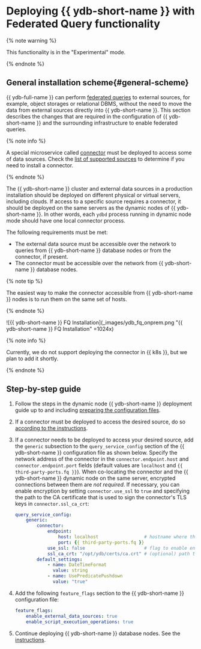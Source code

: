 # Deploying {{ ydb-short-name }} with Federated Query functionality

{% note warning %}

This functionality is in the "Experimental" mode.

{% endnote %}

## General installation scheme{#general-scheme}

{{ ydb-full-name }} can perform [federated queries](../../../concepts/federated_query/index.md) to external sources, for example, object storages or relational DBMS, without the need to move the data from external sources directly into {{ ydb-short-name }}. This section describes the changes that are required in the configuration of {{ ydb-short-name }} and the surrounding infrastructure to enable federated queries.

{% note info %}

A special microservice called [connector](../../../concepts/federated_query/architecture.md#connectors) must be deployed to access some of data sources. Check the [list of supported sources](../../../concepts/federated_query/architecture.md#supported-datasources) to determine if you need to install a connector.

{% endnote %}

The {{ ydb-short-name }} cluster and external data sources in a production installation should be deployed on different physical or virtual servers, including clouds. If access to a specific source requires a connector, it should be deployed on the same servers as the dynamic nodes of {{ ydb-short-name }}. In other words, each `ydbd` process running in dynamic node mode should have one local connector process.

The following requirements must be met:

* The external data source must be accessible over the network to queries from {{ ydb-short-name }} database nodes or from the connector, if present.
* The connector must be accessible over the network from {{ ydb-short-name }} database nodes.

 {% note tip %}

 The easiest way to make the connector accessible from {{ ydb-short-name }} nodes is to run them on the same set of hosts.

 {% endnote %}

![{{ ydb-short-name }} FQ Installation](_images/ydb_fq_onprem.png "{{ ydb-short-name }} FQ Installation" =1024x)

{% note info %}

Currently, we do not support deploying the connector in {{ k8s }}, but we plan to add it shortly.

{% endnote %}

## Step-by-step guide

1. Follow the steps in the dynamic node {{ ydb-short-name }} deployment guide up to and including [preparing the configuration files](../initial-deployment.md#config).
2. If a connector must be deployed to access the desired source, do so [according to the instructions](./connector-deployment.md).
3. If a connector needs to be deployed to access your desired source, add the `generic` subsection to the `query_service_config` section of the {{ ydb-short-name }} configuration file as shown below. Specify the network address of the connector in the `connector.endpoint.host` and `connector.endpoint.port` fields (default values are `localhost` and `{{ third-party-ports.fq }}`). When co-locating the connector and the {{ ydb-short-name }} dynamic node on the same server, encrypted connections between them are *not required*. If necessary, you can enable encryption by setting `connector.use_ssl` to `true` and specifying the path to the CA certificate that is used to sign the connector's TLS keys in `connector.ssl_ca_crt`:

    ```yaml
    query_service_config:
        generic:
            connector:
                endpoint:
                    host: localhost                 # hostname where the connector is deployed
                    port: {{ third-party-ports.fq }}                      # port number for the connector's listening socket
                use_ssl: false                      # flag to enable encrypted connections
                ssl_ca_crt: "/opt/ydb/certs/ca.crt" # (optional) path to the CA certificate
            default_settings:
                - name: DateTimeFormat
                  value: string
                - name: UsePredicatePushdown
                  value: "true"
    ```

4. Add the following `feature_flags` section to the {{ ydb-short-name }} configuration file:

    ```yaml
    feature_flags:
        enable_external_data_sources: true
        enable_script_execution_operations: true
    ```

5. Continue deploying {{ ydb-short-name }} database nodes. See the [instructions](../initial-deployment.md).
